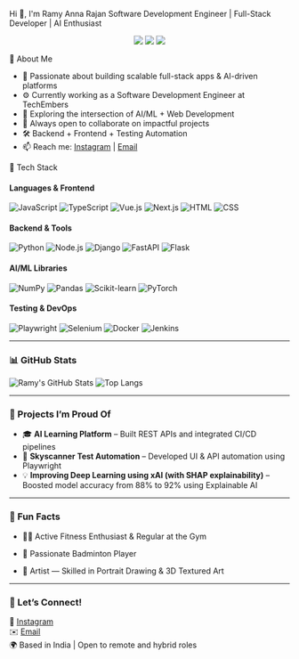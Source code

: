 Hi 👋, I'm Ramy Anna Rajan
Software Development Engineer | Full-Stack Developer | AI Enthusiast

<p align="center">
  <img src="https://img.shields.io/badge/Role-SDE-blue" />
  <img src="https://img.shields.io/badge/Tech Stack-Fullstack-informational" />
  <img src="https://img.shields.io/badge/Open to-Collaboration-success" />
</p>


 💫 About Me
- 🧠 Passionate about building scalable full-stack apps & AI-driven platforms  
- ⚙️ Currently working as a Software Development Engineer at TechEmbers
- 🤖 Exploring the intersection of AI/ML + Web Development 
- 🎯 Always open to collaborate on impactful projects  
- 🛠️ Backend + Frontend + Testing Automation  
- 📫 Reach me: [Instagram](https://instagram.com/brawniehead) | [Email](mailto:annarajan98@gmail.com)



 💼 Tech Stack

#### Languages & Frontend
![JavaScript](https://img.shields.io/badge/-JavaScript-F7DF1E?logo=javascript&logoColor=black)
![TypeScript](https://img.shields.io/badge/-TypeScript-3178C6?logo=typescript&logoColor=white)
![Vue.js](https://img.shields.io/badge/-Vue.js-4FC08D?logo=vuedotjs&logoColor=white)
![Next.js](https://img.shields.io/badge/-Next.js-000000?logo=next.js)
![HTML](https://img.shields.io/badge/-HTML5-E34F26?logo=html5&logoColor=white)
![CSS](https://img.shields.io/badge/-CSS3-1572B6?logo=css3&logoColor=white)

#### Backend & Tools
![Python](https://img.shields.io/badge/-Python-3776AB?logo=python&logoColor=white)
![Node.js](https://img.shields.io/badge/-Node.js-339933?logo=node.js&logoColor=white)
![Django](https://img.shields.io/badge/-Django-092E20?logo=django&logoColor=white)
![FastAPI](https://img.shields.io/badge/-FastAPI-009688?logo=fastapi)
![Flask](https://img.shields.io/badge/-Flask-000000?logo=flask)

#### AI/ML Libraries
![NumPy](https://img.shields.io/badge/-NumPy-013243?logo=numpy)
![Pandas](https://img.shields.io/badge/-Pandas-150458?logo=pandas)
![Scikit-learn](https://img.shields.io/badge/-Scikit--Learn-F7931E?logo=scikit-learn)
![PyTorch](https://img.shields.io/badge/-PyTorch-EE4C2C?logo=pytorch)

#### Testing & DevOps
![Playwright](https://img.shields.io/badge/-Playwright-2EAD33?logo=microsoftedge)
![Selenium](https://img.shields.io/badge/-Selenium-43B02A?logo=selenium)
![Docker](https://img.shields.io/badge/-Docker-2496ED?logo=docker)
![Jenkins](https://img.shields.io/badge/-Jenkins-D24939?logo=jenkins)

---

### 📊 GitHub Stats
![Ramy's GitHub Stats](https://github-readme-stats.vercel.app/api?username=brawniehead&show_icons=true&theme=radical)
![Top Langs](https://github-readme-stats.vercel.app/api/top-langs/?username=brawniehead&layout=compact&theme=radical)

---

### 🚀 Projects I’m Proud Of
- 🎓 **AI Learning Platform** – Built REST APIs and integrated CI/CD pipelines  
- 🧪 **Skyscanner Test Automation** – Developed UI & API automation using Playwright  
- 💡 **Improving Deep Learning using xAI (with SHAP explainability)** – Boosted model accuracy from 88% to 92% using Explainable AI

---

### 🎤 Fun Facts
- 🏋️‍♀️ Active Fitness Enthusiast & Regular at the Gym

- 🏸 Passionate Badminton Player

- 🎨 Artist — Skilled in Portrait Drawing & 3D Textured Art

---

### 🙌 Let’s Connect!
📸 [Instagram](https://instagram.com/me_athul._)  
✉️ [Email](mailto:your-email@example.com)  
🌍 Based in India | Open to remote and hybrid roles

